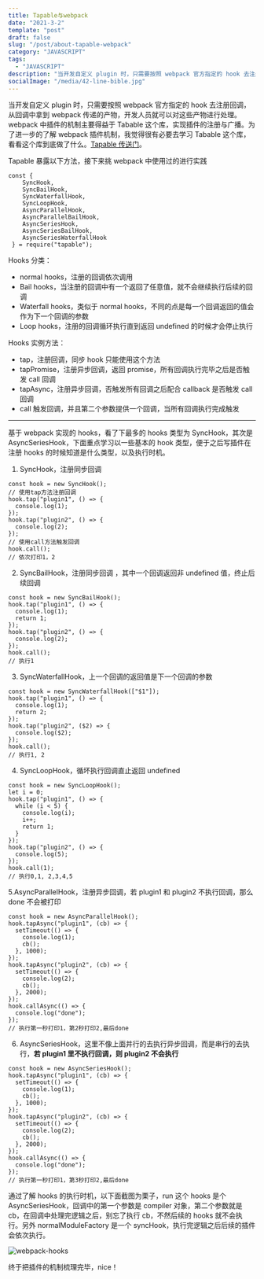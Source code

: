 ```yaml
---
title: Tapable与webpack
date: "2021-3-2"
template: "post"
draft: false
slug: "/post/about-tapable-webpack"
category: "JAVASCRIPT"
tags:
  - "JAVASCRIPT"
description: "当开发自定义 plugin 时，只需要按照 webpack 官方指定的 hook 去注册回调，从回调中拿到 webpack 传递的产物，开发人员就可以对这些产物进行处理"
socialImage: "/media/42-line-bible.jpg"
---
```


当开发自定义 plugin 时，只需要按照 webpack 官方指定的 hook 去注册回调，从回调中拿到 webpack 传递的产物，开发人员就可以对这些产物进行处理。webpack 中插件的机制主要得益于 Tabable 这个库，实现插件的注册与广播。为了进一步的了解 webpack 插件机制，我觉得很有必要去学习 Tabable 这个库，看看这个库到底做了什么。[Tapable 传送门](https://github.com/webpack/tapable)。

Tapable 暴露以下方法，接下来挑 webpack 中使用过的进行实践

```
const {
	SyncHook,
	SyncBailHook,
	SyncWaterfallHook,
	SyncLoopHook,
	AsyncParallelHook,
	AsyncParallelBailHook,
	AsyncSeriesHook,
	AsyncSeriesBailHook,
	AsyncSeriesWaterfallHook
 } = require("tapable");
```

Hooks 分类：

- normal hooks，注册的回调依次调用
- Bail hooks，当注册的回调中有一个返回了任意值，就不会继续执行后续的回调
- Waterfall hooks，类似于 normal hooks，不同的点是每一个回调返回的值会作为下一个回调的参数
- Loop hooks，注册的回调循环执行直到返回 undefined 的时候才会停止执行

Hooks 实例方法：

- tap，注册回调，同步 hook 只能使用这个方法
- tapPromise，注册异步回调，返回 promise，所有回调执行完毕之后是否触发 call 回调
- tapAsync，注册异步回调，否触发所有回调之后配合 callback 是否触发 call 回调
- call 触发回调，并且第二个参数提供一个回调，当所有回调执行完成触发

---

基于 webpack 实现的 hooks，看了下最多的 hooks 类型为 SyncHook，其次是 AsyncSeriesHook，下面重点学习以一些基本的 hook 类型，便于之后写插件在注册 hooks 的时候知道是什么类型，以及执行时机。

1.  SyncHook，注册同步回调

```
const hook = new SyncHook();
// 使用tap方法注册回调
hook.tap("plugin1", () => {
  console.log(1);
});
hook.tap("plugin2", () => {
  console.log(2);
});
// 使用call方法触发回调
hook.call();
// 依次打印1，2
```

2.  SyncBailHook，注册同步回调 ，其中一个回调返回非 undefined 值，终止后续回调

```
const hook = new SyncBailHook();
hook.tap("plugin1", () => {
  console.log(1);
  return 1;
});
hook.tap("plugin2", () => {
  console.log(2);
});
hook.call();
// 执行1
```

3. SyncWaterfallHook，上一个回调的返回值是下一个回调的参数

```
const hook = new SyncWaterfallHook(["$1"]);
hook.tap("plugin1", () => {
  console.log(1);
  return 2;
});
hook.tap("plugin2", ($2) => {
  console.log($2);
});
hook.call();
// 执行1, 2
```

4. SyncLoopHook，循坏执行回调直止返回 undefined

```
const hook = new SyncLoopHook();
let i = 0;
hook.tap("plugin1", () => {
  while (i < 5) {
    console.log(i);
    i++;
    return 1;
  }
});
hook.tap("plugin2", () => {
  console.log(5);
});
hook.call(1);
// 执行0,1, 2,3,4,5
```

5.AsyncParallelHook，注册异步回调，若 plugin1 和 plugin2 不执行回调，那么 done 不会被打印

```
const hook = new AsyncParallelHook();
hook.tapAsync("plugin1", (cb) => {
  setTimeout(() => {
    console.log(1);
    cb();
  }, 1000);
});
hook.tapAsync("plugin2", (cb) => {
  setTimeout(() => {
    console.log(2);
    cb();
  }, 2000);
});
hook.callAsync(() => {
  console.log("done");
});
// 执行第一秒打印1，第2秒打印2,最后done
```

6. AsyncSeriesHook，这里不像上面并行的去执行异步回调，而是串行的去执行，**若 plugin1 里不执行回调，则 plugin2 不会执行**

```
const hook = new AsyncSeriesHook();
hook.tapAsync("plugin1", (cb) => {
  setTimeout(() => {
    console.log(1);
    cb();
  }, 1000);
});
hook.tapAsync("plugin2", (cb) => {
  setTimeout(() => {
    console.log(2);
    cb();
  }, 2000);
});
hook.callAsync(() => {
  console.log("done");
});
// 执行第一秒打印1，第3秒打印2,最后done
```

通过了解 hooks 的执行时机，以下面截图为栗子，run 这个 hooks 是个 AsyncSeriesHook，回调中的第一个参数是 compiler 对象，第二个参数就是 cb，在回调中处理完逻辑之后，别忘了执行 cb，不然后续的 hooks 就不会执行。另外 normalModuleFactory 是一个 syncHook，执行完逻辑之后后续的插件会依次执行。

![webpack-hooks](/media/webpack-hooks.jpg)

终于把插件的机制梳理完毕，nice！

